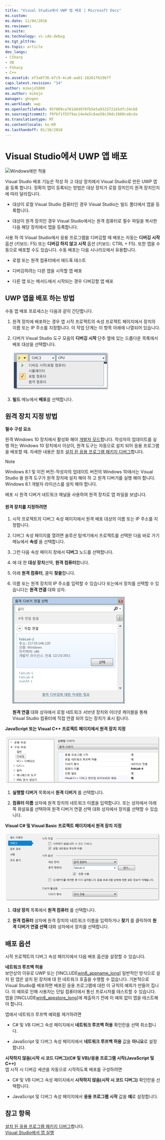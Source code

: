 ```yaml
---
title: "Visual Studio에서 UWP 앱 배포 | Microsoft Docs"
ms.custom: 
ms.date: 11/04/2016
ms.reviewer: 
ms.suite: 
ms.technology: vs-ide-debug
ms.tgt_pltfrm: 
ms.topic: article
dev_langs:
- CSharp
- VB
- FSharp
- C++
ms.assetid: ef3a0f36-bfc9-4ca0-aa61-18261f619bff
caps.latest.revision: "14"
author: mikejo5000
ms.author: mikejo
manager: ghogen
ms.workload: uwp
ms.openlocfilehash: 95f009ca761d4d978fb5e5a9323722e5dfc34cb8
ms.sourcegitcommit: f9fbf1f55f9ac14e4e5c6ae58c30dc1800ca6cda
ms.translationtype: MT
ms.contentlocale: ko-KR
ms.lasthandoff: 01/10/2018
---
```

# <a name="deploy-uwp-apps-from-visual-studio"></a>Visual Studio에서 UWP 앱 배포
![Windows에만 적용](../debugger/media/windows_only_content.png "windows_only_content")  
  
 Visual Studio 배포 기능은 작성 하 고 대상 장치에서 Visual Studio로 만든 UWP 앱을 등록 합니다. 정확히 앱이 등록되는 방법은 대상 장치가 로컬 장치인지 원격 장치인지에 따라 달라집니다.  
  
-   대상이 로컬 Visual Studio 컴퓨터인 경우 Visual Studio는 빌드 폴더에서 앱을 등록합니다.  
  
-   대상이 원격 장치인 경우 Visual Studio에서는 원격 컴퓨터로 필수 파일을 복사한 다음 해당 장치에서 앱을 등록합니다.  
  
 사용 하 여 Visual Studio에서 응용 프로그램을 디버깅할 때 배포는 자동는 **디버깅 시작** 옵션 (키보드: F5) 또는 **디버깅 하지 않고 시작** 옵션 (키보드: CTRL + F5). 또한 앱을 수동으로 배포할 수도 있습니다. 수동 배포는 다음 시나리오에서 유용합니다.  
  
-   로컬 또는 원격 컴퓨터에서 애드혹 테스트  
  
-   디버깅하려는 다른 앱을 시작할 앱 배포  
  
-   다른 앱 또는 메서드에서 시작되는 경우 디버깅할 앱 배포
  
##  <a name="BKMK_How_to_deploy_a_Windows_Store_app"></a>UWP 앱을 배포 하는 방법  
 수동 앱 배포 프로세스는 다음과 같이 간단합니다.  
  
1.  원격 장치에 배포하는 경우 앱 시작 프로젝트의 속성 프로젝트 페이지에서 장치의 이름 또는 IP 주소를 지정합니다. 이 작업 단계는 이 항목 아래에 나열되어 있습니다.  
  
2.  디버거 Visual Studio 도구 모음의 **디버깅 시작** 단추 옆에 있는 드롭다운 목록에서 배포 대상을 선택합니다.  
  
     ![로컬 컴퓨터에서 실행](../debugger/media/vsrun_f5_local.png "VSRUN_F5_Local")  
  
3.  **빌드** 메뉴에서 **배포**를 선택합니다.  
  
##  <a name="BKMK_How_to_specify_a_remote_device"></a> 원격 장치 지정 방법  

**필수 구성 요소**  
  
원격 Windows 10 장치에서 활성화 해야 [개발자 모드](/windows/uwp/get-started/enable-your-device-for-development)합니다. 작성자의 업데이트를 실행 하는 Windows 10 장치에서 이상이, 원격 도구는 자동으로 설치 되어 응용 프로그램을 배포할 때. 자세한 내용은 참조 [설치 된 응용 프로그램 패키지 디버그](../debugger/debug-installed-app-package.md)합니다.

> [!NOTE]
> Windows 8.1 및 이전 버전-작성자의 업데이트 버전의 Windows 10에서는 Visual Studio 용 원격 도구가 원격 장치에 설치 해야 하 고 원격 디버거를 실행 해야 합니다. Windows 8.1 개발자 라이선스를 설치 해야 합니다.
  
배포 시 원격 디버거 네트워크 채널을 사용하여 원격 장치로 앱 파일을 보냅니다.  
  
#### <a name="to-specify-a-remote-device"></a>원격 장치를 지정하려면  
  
1.  시작 프로젝트의 디버그 속성 페이지에서 원격 배포 대상의 이름 또는 IP 주소를 지정합니다.  
  
2.  디버그 속성 페이지를 열려면 솔루션 탐색기에서 프로젝트를 선택한 다음 바로 가기 메뉴에서 **속성** 을 선택합니다.  
  
3.  그런 다음 속성 페이지 창에서 **디버그** 노드를 선택합니다.

4. 에 대 한 **대상 장치**선택, **원격 컴퓨터**합니다.

5. 아래 **원격 컴퓨터**, 클릭 **찾을**합니다.
  
4.  이름 또는 원격 장치의 IP 주소를 입력할 수 있습니다 또는에서 장치를 선택할 수 있습니다는 **원격 연결** 대화 상자.  
  
     ![원격 디버거 연결 대화 상자 선택](../debugger/media/vsrun_selectremotedebuggerdlg.png "VSRUN_SelectRemoteDebuggerDlg")  
  
     **원격 연결** 대화 상자에서 로컬 네트워크 서브넷 장치와 이더넷 케이블을 통해 Visual Studio 컴퓨터에 직접 연결 되어 있는 장치가 표시 됩니다.  
  
 **JavaScript 또는 Visual C++ 프로젝트 페이지에서 원격 장치 지정**  
  
 ![C# 43; &#43; 원격 디버깅에 대 한 속성을 프로젝트](../debugger/media/vsrun_cpp_projprop_remote.png "VSRUN_CPP_ProjProp_Remote")  
  
1.  **실행할 디버거** 목록에서 **원격 디버거** 를 선택합니다.  
  
2.  **컴퓨터 이름** 상자에 원격 장치의 네트워크 이름을 입력합니다. 또는 상자에서 아래쪽 화살표를 선택하여 원격 디버거 연결 선택 대화 상자에서 장치를 선택할 수 있습니다.  
  
 **Visual C# 및 Visual Basic 프로젝트 페이지에서 원격 장치 지정**  
  
 ![원격 디버깅에 대 한 프로젝트 속성을 관리 되는](../debugger/media/vsrun_managed_projprop_remote.png "VSRUN_Managed_ProjProp_Remote")  
  
1.  **대상 장치** 목록에서 **원격 컴퓨터** 를 선택합니다.  
  
2.  **원격 컴퓨터** 상자에 원격 장치의 네트워크 이름을 입력하거나 **찾기** 를 클릭하여 **원격 디버거 연결 선택** 대화 상자에서 장치를 선택합니다.  
  
##  <a name="BKMK_Deployment_options"></a> 배포 옵션  
 시작 프로젝트의 디버그 속성 페이지에서 다음 배포 옵션을 설정할 수 있습니다.  
  
 **네트워크 루프백 허용**  
 보안상의 이유로 UWP 또는 [!INCLUDE[win8_appname_long](../debugger/includes/win8_appname_long_md.md)] 일반적인 방식으로 설치 된 앱은 설치 된 장치에 대 한 네트워크 호출을 수행할 수 없습니다. 기본적으로 Visual Studio를 배포하면 배포된 응용 프로그램에 대한 이 규칙의 예외가 만들어 집니다. 이 예외로 인해 사용자는 단일 컴퓨터에서 통신 프로시저를 테스트할 수 있습니다. 앱을 [!INCLUDE[win8_appstore_long](../debugger/includes/win8_appstore_long_md.md)]에 제출하기 전에 이 예외 없이 앱을 테스트해야 합니다.  
  
 앱에서 네트워크 루프백 예외를 제거하려면  
  
-   C# 및 VB 디버그 속성 페이지에서 **네트워크 루프백 허용** 확인란을 선택 취소합니다.  
  
-   JavaScript 및 디버그 속성 페이지에서 **네트워크 루프백 허용** 값을 **아니요**로 설정합니다.  
  
 **시작하지 않음(시작 시 코드 디버그)(C# 및 VB)/응용 프로그램 시작(JavaScript 및 C++)**  
 앱 시작 시 디버깅 세션을 자동으로 시작하도록 배포를 구성하려면  
  
-   C# 및 VB 디버그 속성 페이지에서 **시작하지 않음(시작 시 코드 디버그)** 확인란을 선택합니다.  
  
-   JavaScript 및 디버그 속성 페이지에서 **응용 프로그램 시작** 값을 **예**로 설정합니다.  
  
## <a name="see-also"></a>참고 항목  
 [설치 된 응용 프로그램 패키지 디버그](../debugger/debug-installed-app-package.md)합니다.   
 [Visual Studio에서 앱 실행](../debugger/run-store-apps-from-visual-studio.md)